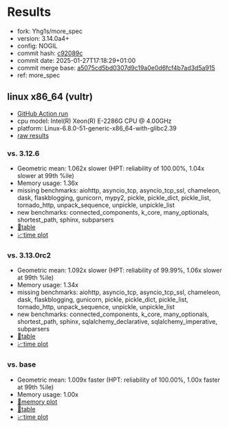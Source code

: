 # Results

- fork: Yhg1s/more_spec
- version: 3.14.0a4+
- config: NOGIL
- commit hash: [c92089c](https://github.com/Yhg1s/cpython/commit/c92089c)
- commit date: 2025-01-27T17:18:29+01:00
- commit merge base: [a5075cd5bd0307d9c19a0e0d6fcf4b7ad3d5a915](https://github.com/python/cpython/commit/a5075cd5bd0307d9c19a0e0d6fcf4b7ad3d5a915)
- ref: more_spec

## linux x86_64 (vultr)

- [GitHub Action run](https://github.com/facebookexperimental/free-threading-benchmarking/actions/runs/12993576813)
- cpu model: Intel(R) Xeon(R) E-2286G CPU @ 4.00GHz
- platform: Linux-6.8.0-51-generic-x86_64-with-glibc2.39
- [raw results](bm-20250127-vultr-x86_64-Yhg1s-more_spec-3.14.0a4%2B-c92089c.json)

### vs. 3.12.6

- Geometric mean: 1.062x slower (HPT: reliability of 100.00%, 1.04x slower at 99th %ile)
- Memory usage: 1.36x
- missing benchmarks: aiohttp, asyncio_tcp, asyncio_tcp_ssl, chameleon, dask, flaskblogging, gunicorn, mypy2, pickle, pickle_dict, pickle_list, tornado_http, unpack_sequence, unpickle, unpickle_list
- new benchmarks: connected_components, k_core, many_optionals, shortest_path, sphinx, subparsers
- [📄table](bm-20250127-vultr-x86_64-Yhg1s-more_spec-3.14.0a4%2B-c92089c-vs-3.12.6.md)
- [📈time plot](bm-20250127-vultr-x86_64-Yhg1s-more_spec-3.14.0a4%2B-c92089c-vs-3.12.6.svg)

### vs. 3.13.0rc2

- Geometric mean: 1.092x slower (HPT: reliability of 99.99%, 1.06x slower at 99th %ile)
- Memory usage: 1.34x
- missing benchmarks: aiohttp, asyncio_tcp, asyncio_tcp_ssl, chameleon, dask, flaskblogging, gunicorn, pickle, pickle_dict, pickle_list, tornado_http, unpack_sequence, unpickle, unpickle_list
- new benchmarks: connected_components, k_core, many_optionals, shortest_path, sphinx, sqlalchemy_declarative, sqlalchemy_imperative, subparsers
- [📄table](bm-20250127-vultr-x86_64-Yhg1s-more_spec-3.14.0a4%2B-c92089c-vs-3.13.0rc2.md)
- [📈time plot](bm-20250127-vultr-x86_64-Yhg1s-more_spec-3.14.0a4%2B-c92089c-vs-3.13.0rc2.svg)

### vs. base

- Geometric mean: 1.009x faster (HPT: reliability of 100.00%, 1.00x faster at 99th %ile)
- Memory usage: 1.00x
- [🧠memory plot](bm-20250127-vultr-x86_64-Yhg1s-more_spec-3.14.0a4%2B-c92089c-vs-base-mem.svg)
- [📄table](bm-20250127-vultr-x86_64-Yhg1s-more_spec-3.14.0a4%2B-c92089c-vs-base.md)
- [📈time plot](bm-20250127-vultr-x86_64-Yhg1s-more_spec-3.14.0a4%2B-c92089c-vs-base.svg)

